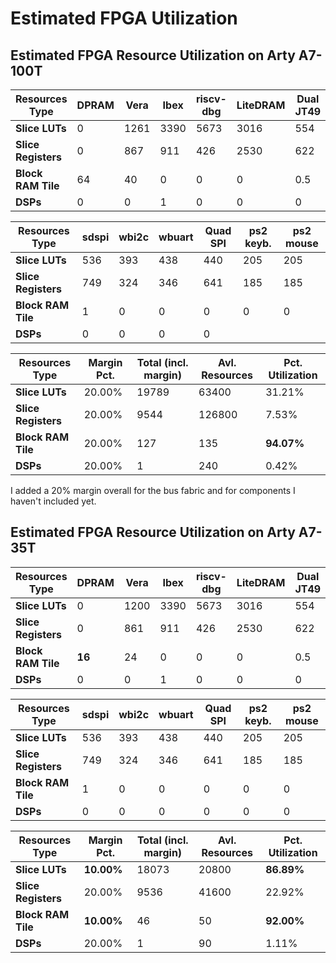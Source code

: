 Estimated FPGA Utilization
==========================

Estimated FPGA Resource Utilization on Arty A7-100T
----------------------------------------------------

| Resources Type | DPRAM | Vera | Ibex | riscv-dbg | LiteDRAM | Dual JT49 | Praxos DMA |
|----------------|-------|------|------|-----------|----------|-----------|------------|
|**Slice LUTs**|0|1261|3390|5673|3016|554|380|
|**Slice Registers**|0|867|911|426|2530|622|167|
|**Block RAM Tile**|64|40|0|0|0|0.5|
|**DSPs**|0|0|1|0|0|0|

| Resources Type | sdspi | wbi2c | wbuart | Quad SPI | ps2 keyb. | ps2 mouse |
|----------------|-------|-------|--------|----------|-----------|-----------|
|**Slice LUTs**|536|393|438|440|205|205|
|**Slice Registers**|749|324|346|641|185|185|
|**Block RAM Tile**|1|0|0|0|0|0|
|**DSPs**|0|0|0|0|

| Resources Type | Margin Pct. | Total (incl. margin) | Avl. Resources | Pct. Utilization |
|----------------|-------------|----------------------|----------------|------------------|
|**Slice LUTs**|20.00%|19789|63400|31.21%|
|**Slice Registers**|20.00%|9544|126800|7.53%|
|**Block RAM Tile**|20.00%|127|135|**94.07%**|
|**DSPs**|20.00%|1|240|0.42%|

I added a 20% margin overall for the bus fabric and for components I haven't included yet.

Estimated FPGA Resource Utilization on Arty A7-35T
--------------------------------------------------

| Resources Type |  DPRAM | Vera | Ibex | riscv-dbg | LiteDRAM | Dual JT49 | Praxos DMA |
|----------------|--------|------|------|-----------|----------|-----------|------------|
|**Slice LUTs**|0|1200|3390|5673|3016|554|380|205|205
|**Slice Registers**|0|861|911|426|2530|622|167
|**Block RAM Tile**|**16**|24|0|0|0|0.5|0|0
|**DSPs**|0|0|1|0|0|0|0|0

| Resources Type | sdspi | wbi2c | wbuart | Quad SPI | ps2 keyb. | ps2 mouse |
|----------------|-------|-------|--------|----------|-----------|-----------|
|**Slice LUTs**|536|393|438|440|205|205
|**Slice Registers**|749|324|346|641|185|185
|**Block RAM Tile**|1|0|0|0|0|0
|**DSPs**|0|0|0|0|0|0

| Resources Type | Margin Pct. | Total (incl. margin) | Avl. Resources | Pct. Utilization |
|----------------|-------------|----------------------|----------------|------------------|
|**Slice LUTs**|**10.00%**|18073|20800|**86.89%**
|**Slice Registers**|20.00%|9536|41600|22.92%
|**Block RAM Tile**|**10.00%**|46|50|**92.00%**
|**DSPs**|20.00%|1|90|1.11%
